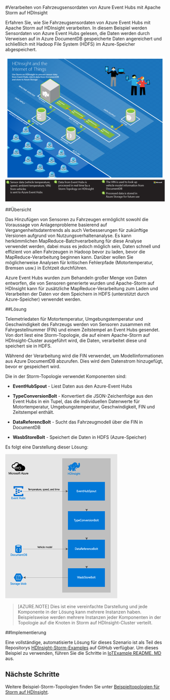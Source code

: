 <properties
 pageTitle="Verarbeiten von Fahrzeugsensordaten mit Apache Storm auf HDInsight | Microsoft Azure"
 description="Erfahren Sie, wie Sie Fahrzeugsensordaten von Event Hubs mit Apache Storm auf HDInsight verarbeiten. Fügen Sie Modelldaten aus DocumentDB hinzu, und speichern Sie die Ausgabe im Speicher."
 services="hdinsight,documentdb,notification-hubs"
 documentationCenter=""
 authors="Blackmist"
 manager="paulettm"
 editor="cgronlun"/>

<tags
ms.service="hdinsight"
ms.devlang="java"
ms.topic="article"
ms.tgt_pltfrm="na"
ms.workload="big-data"
ms.date="03/18/2016"
ms.author="larryfr"/>

#Verarbeiten von Fahrzeugsensordaten von Azure Event Hubs mit Apache Storm auf HDInsight

Erfahren Sie, wie Sie Fahrzeugsensordaten von Azure Event Hubs mit Apache Storm auf HDInsight verarbeiten. In diesem Beispiel werden Sensordaten von Azure Event Hubs gelesen, die Daten werden durch Verweisen auf in Azure DocumentDB gespeicherte Daten angereichert und schließlich mit Hadoop File System (HDFS) im Azure-Speicher abgespeichert.

![Architekturdiagramm für HDInsight und das Internet der Dinge (IoT)](./media/hdinsight-storm-iot-eventhub-documentdb/iot.png)

##Übersicht

Das Hinzufügen von Sensoren zu Fahrzeugen ermöglicht sowohl die Voraussage von Anlagenprobleme basierend auf Vergangenheitsdatentrends als auch Verbesserungen für zukünftige Versionen aufgrund von Nutzungsverhaltenanalyse. Es kann herkömmlichen MapReduce-Batchverarbeitung für diese Analyse verwendet werden, dabei muss es jedoch möglich sein, Daten schnell und effizient von allen Fahrzeugen in Hadoop bevor zu laden, bevor die MapReduce-Verarbeitung beginnen kann. Darüber wollen Sie möglicherweise Analysen für kritischen Fehlerpfade (Motortemperatur, Bremsen usw.) in Echtzeit durchführen.

Azure Event Hubs wurden zum Behandeln großer Menge von Daten entworfen, die von Sensoren generierte wurden und Apache-Storm auf HDInsight kann für zusätzliche MapReduce-Verarbeitung zum Laden und Verarbeiten der Daten vor dem Speichern in HDFS (unterstützt durch Azure-Speicher) verwendet werden.

##Lösung

Telemetriedaten für Motortemperatur, Umgebungstemperatur und Geschwindigkeit des Fahrzeugs werden von Sensoren zusammen mit Fahrgestellnummer (FIN) und einem Zeitstempel an Event Hubs gesendet. Von dort liest eine Storm-Topologie, die auf einem Apache-Storm auf HDInsight-Cluster ausgeführt wird, die Daten, verarbeitet diese und speichert sie in HDFS.

Während der Verarbeitung wird die FIN verwendet, um Modellinformationen aus Azure DocumentDB abzurufen. Dies wird dem Datenstrom hinzugefügt, bevor er gespeichert wird.

Die in der Storm-Topologie verwendet Komponenten sind:

* **EventHubSpout** - Liest Daten aus den Azure-Event Hubs

* **TypeConversionBolt** - Konvertiert die JSON-Zeichenfolge aus den Event Hubs in ein Tupel, das die individuellen Datenwerte für Motortemperatur, Umgebungstemperatur, Geschwindigkeit, FIN und Zeitstempel enthält.

* **DataReferencBolt** - Sucht das Fahrzeugmodell über die FIN in DocumentDB

* **WasbStoreBolt** - Speichert die Daten in HDFS (Azure-Speicher)

Es folgt eine Darstellung dieser Lösung:

![Storm-Topologie](./media/hdinsight-storm-iot-eventhub-documentdb/iottopology.png)

> [AZURE.NOTE] Dies ist eine vereinfachte Darstellung und jede Komponente in der Lösung kann mehrere Instanzen haben. Beispielsweise werden mehrere Instanzen jeder Komponenten in der Topologie auf die Knoten in Storm auf HDInsight-Cluster verteilt.

##Implementierung

Eine vollständige, automatisierte Lösung für dieses Szenario ist als Teil des Repositorys [HDInsight-Storm-Examples](https://github.com/hdinsight/hdinsight-storm-examples) auf GitHub verfügbar. Um dieses Beispiel zu verwenden, führen Sie die Schritte in [IoTExample README. MD](https://github.com/hdinsight/hdinsight-storm-examples/blob/master/IotExample/README.md) aus.

## Nächste Schritte

Weitere Beispiel-Storm-Topologien finden Sie unter [Beispieltopologien für Storm auf HDInsight](hdinsight-storm-example-topology.md).

<!---HONumber=AcomDC_0323_2016-->